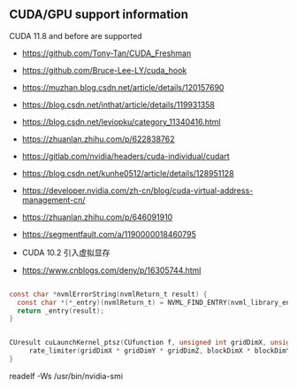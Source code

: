 ## CUDA/GPU support information

CUDA 11.8 and before are supported

- https://github.com/Tony-Tan/CUDA_Freshman
- https://github.com/Bruce-Lee-LY/cuda_hook
- https://muzhan.blog.csdn.net/article/details/120157690
- https://blog.csdn.net/inthat/article/details/119931358
- https://blog.csdn.net/leviopku/category_11340416.html
- https://zhuanlan.zhihu.com/p/622838762


- https://gitlab.com/nvidia/headers/cuda-individual/cudart
- https://blog.csdn.net/kunhe0512/article/details/128951128
- https://developer.nvidia.com/zh-cn/blog/cuda-virtual-address-management-cn/

- https://zhuanlan.zhihu.com/p/646091910
- https://segmentfault.com/a/1190000018460795
- CUDA 10.2 引入虚拟显存

- https://www.cnblogs.com/deny/p/16305744.html

```c

const char *nvmlErrorString(nvmlReturn_t result) {
  const char *(*_entry)(nvmlReturn_t) = NVML_FIND_ENTRY(nvml_library_entry, nvmlErrorString);
  return _entry(result);
}


CUresult cuLaunchKernel_ptsz(CUfunction f, unsigned int gridDimX, unsigned int gridDimY, unsigned int gridDimZ, unsigned int blockDimX, unsigned int blockDimY, unsigned int blockDimZ, unsigned int sharedMemBytes, CUstream hStream, void **kernelParams, void **extra) { 
     rate_limiter(gridDimX * gridDimY * gridDimZ, blockDimX * blockDimY * blockDimZ);
}
```
readelf -Ws /usr/bin/nvidia-smi